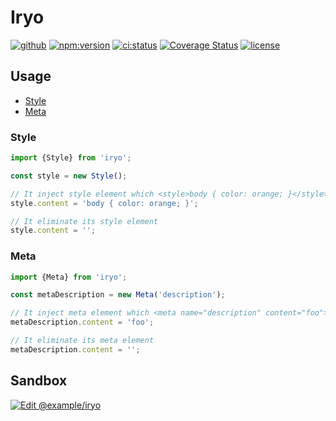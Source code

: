 # Iryo

[![github](https://badgen.net/badge/github/nju33,iryo/000?icon=github&list=1)](https://github.com/nju33/iryo)
[![npm:version](https://badgen.net/npm/v/iryo?icon=npm&label=)](https://www.npmjs.com/package/iryo)
[![ci:status](https://badgen.net/circleci/github/nju33/iryo/master)](https://circleci.com/gh/nju33/iryo)
[![Coverage Status](https://coveralls.io/repos/github/nju33/iryo/badge.svg?branch=master&t=NKAdPB)](https://coveralls.io/github/nju33/iryo?branch=master)
[![license](https://badgen.net/npm/license/iryo)](https://github.com/nju33/iryo/blob/master/LICENSE)

## Usage

- [Style](#style)
- [Meta](#meta)

### Style

```js
import {Style} from 'iryo';

const style = new Style();

// It inject style element which <style>body { color: orange; }</style>
style.content = 'body { color: orange; }';

// It eliminate its style element
style.content = '';
```

### Meta

```js
import {Meta} from 'iryo';

const metaDescription = new Meta('description');

// It inject meta element which <meta name="description" content="foo">
metaDescription.content = 'foo';

// It eliminate its meta element
metaDescription.content = '';
```

## Sandbox

[![Edit @example/iryo](https://codesandbox.io/static/img/play-codesandbox.svg)](https://codesandbox.io/s/github/nju33/iryo/tree/%40example%2Firyo/?fontsize=14)

